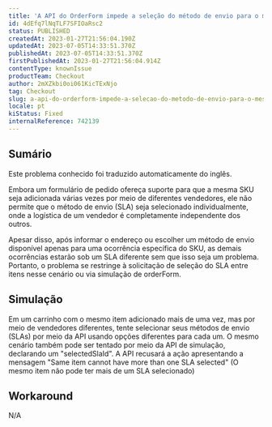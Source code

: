 ```yaml
---
title: 'A API do OrderForm impede a seleção do método de envio para o mesmo item em diferentes vendedores'
id: 4dEfq7lNqTLF7SFIOaRsc2
status: PUBLISHED
createdAt: 2023-01-27T21:56:04.190Z
updatedAt: 2023-07-05T14:33:51.370Z
publishedAt: 2023-07-05T14:33:51.370Z
firstPublishedAt: 2023-01-27T21:56:04.914Z
contentType: knownIssue
productTeam: Checkout
author: 2mXZkbi0oi061KicTExNjo
tag: Checkout
slug: a-api-do-orderform-impede-a-selecao-do-metodo-de-envio-para-o-mesmo-item-em-diferentes-vendedores
locale: pt
kiStatus: Fixed
internalReference: 742139
---
```


## Sumário

<div class="alert alert-info">
  <p>Este problema conhecido foi traduzido automaticamente do inglês.</p>
</div>


Embora um formulário de pedido ofereça suporte para que a mesma SKU seja adicionada várias vezes por meio de diferentes vendedores, ele não permite que o método de envio (SLA) seja selecionado individualmente, onde a logística de um vendedor é completamente independente dos outros.

Apesar disso, após informar o endereço ou escolher um método de envio disponível apenas para uma ocorrência específica do SKU, as demais ocorrências estarão sob um SLA diferente sem que isso seja um problema. Portanto, o problema se restringe à solicitação de seleção do SLA entre itens nesse cenário ou via simulação de orderForm.

## Simulação


Em um carrinho com o mesmo item adicionado mais de uma vez, mas por meio de vendedores diferentes, tente selecionar seus métodos de envio (SLAs) por meio da API usando opções diferentes para cada um. O mesmo cenário também pode ser tentado por meio da API de simulação, declarando um "selectedSlaId". A API recusará a ação apresentando a mensagem "Same item cannot have more than one SLA selected" (O mesmo item não pode ter mais de um SLA selecionado)

## Workaround


N/A




